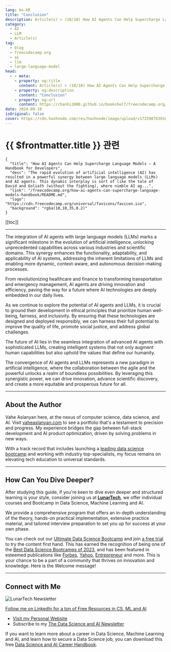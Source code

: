 ```yaml
---
lang: ko-KR
title: "Conclusion"
description: Article(s) > (10/10) How AI Agents Can Help Supercharge Language Models – A Handbook for Developers [Full Book] 
category: 
  - AI
  - LLM
  - Article(s)
tag: 
  - blog
  - freecodecamp.org
  - ai
  - llm
  - large-language-model
head:
  - - meta:
    - property: og:title
      content: Article(s) > (10/10) How AI Agents Can Help Supercharge Language Models – A Handbook for Developers [Full Book]
    - property: og:description
      content: "Conclusion"
    - property: og:url
      content: https://chanhi2000.github.io/bookshelf/freecodecamp.org/how-ai-agents-can-supercharge-language-models-handbook/conclusion.html
date: 2024-09-10
isOriginal: false
cover: https://cdn.hashnode.com/res/hashnode/image/upload/v1725987639185/f8bf1775-b3d3-415e-b864-4425484600f2.jpeg
---
```


# {{ $frontmatter.title }} 관련

```component VPCard
{
  "title": "How AI Agents Can Help Supercharge Language Models – A Handbook for Developers",
  "desc": "The rapid evolution of artificial intelligence (AI) has resulted in a powerful synergy between large language models (LLMs) and AI agents. This dynamic interplay is sort of like the tale of David and Goliath (without the fighting), where nimble AI ag...",
  "link": "/freecodecamp.org/how-ai-agents-can-supercharge-language-models-handbook/README.md",
  "logo": "https://cdn.freecodecamp.org/universal/favicons/favicon.ico",
  "background": "rgba(10,10,35,0.2)"
}
```

[[toc]]

---

<SiteInfo
  name="How AI Agents Can Help Supercharge Language Models – A Handbook for Developers"
  desc="The rapid evolution of artificial intelligence (AI) has resulted in a powerful synergy between large language models (LLMs) and AI agents. This dynamic interplay is sort of like the tale of David and Goliath (without the fighting), where nimble AI ag..."
  url="https://freecodecamp.org/news/how-ai-agents-can-supercharge-language-models-handbook/"
  logo="https://cdn.freecodecamp.org/universal/favicons/favicon.ico"
  preview="https://cdn.hashnode.com/res/hashnode/image/upload/v1725987639185/f8bf1775-b3d3-415e-b864-4425484600f2.jpeg"/>

The integration of AI agents with large language models (LLMs) marks a significant milestone in the evolution of artificial intelligence, unlocking unprecedented capabilities across various industries and scientific domains. This synergy enhances the functionality, adaptability, and applicability of AI systems, addressing the inherent limitations of LLMs and enabling more dynamic, context-aware, and autonomous decision-making processes.

From revolutionizing healthcare and finance to transforming transportation and emergency management, AI agents are driving innovation and efficiency, paving the way for a future where AI technologies are deeply embedded in our daily lives.

As we continue to explore the potential of AI agents and LLMs, it is crucial to ground their development in ethical principles that prioritize human well-being, fairness, and inclusivity. By ensuring that these technologies are designed and deployed responsibly, we can harness their full potential to improve the quality of life, promote social justice, and address global challenges.

The future of AI lies in the seamless integration of advanced AI agents with sophisticated LLMs, creating intelligent systems that not only augment human capabilities but also uphold the values that define our humanity.

The convergence of AI agents and LLMs represents a new paradigm in artificial intelligence, where the collaboration between the agile and the powerful unlocks a realm of boundless possibilities. By leveraging this synergistic power, we can drive innovation, advance scientific discovery, and create a more equitable and prosperous future for all.

---

## About the Author

Vahe Aslanyan here, at the nexus of computer science, data science, and AI. Visit [<FontIcon icon="fas fa-globe"/>vaheaslanyan.com](https://vaheaslanyan.com/) to see a portfolio that's a testament to precision and progress. My experience bridges the gap between full-stack development and AI product optimization, driven by solving problems in new ways.

With a track record that includes launching a [<FontIcon icon="fas fa-globe"/>leading data science bootcamp](https://lunartech.ai/) and working with industry top-specialists, my focus remains on elevating tech education to universal standards.

---

## How Can You Dive Deeper?

After studying this guide, if you're keen to dive even deeper and structured learning is your style, consider joining us at [<FontIcon icon="fas fa-globe"/>**LunarTech**](https://lunartech.ai/), we offer individual courses and Bootcamp in Data Science, Machine Learning and AI.

We provide a comprehensive program that offers an in-depth understanding of the theory, hands-on practical implementation, extensive practice material, and tailored interview preparation to set you up for success at your own phase.

You can check out our [<FontIcon icon="fas fa-globe"/>Ultimate Data Science Bootcamp](https://lunartech.ai/course-overview/) and join [<FontIcon icon="fas fa-globe"/>a free trial](https://lunartech.ai/pricing/) to try the content first hand. This has earned the recognition of being one of the [<FontIcon icon="fas fa-globe"/>Best Data Science Bootcamps of 2023](https://itpro.com/business-strategy/careers-training/358100/best-data-science-boot-camps), and has been featured in esteemed publications like [<FontIcon icon="fas fa-globe"/>Forbes](https://forbes.com.au/brand-voice/uncategorized/not-just-for-tech-giants-heres-how-lunartech-revolutionizes-data-science-and-ai-learning/), [<FontIcon icon="fas fa-globe"/>Yahoo](https://finance.yahoo.com/news/lunartech-launches-game-changing-data-115200373.html?guccounter=1&guce_referrer=aHR0cHM6Ly93d3cuZ29vZ2xlLmNvbS8&guce_referrer_sig=AQAAAAM3JyjdXmhpYs1lerU37d64maNoXftMA6BYjYC1lJM8nVa_8ZwTzh43oyA6Iz0DfqLtjVHnknO0Zb8QTLIiHuwKzQZoodeM85hkI39fta3SX8qauBUsNw97AeiBDR09BUDAkeVQh6eyvmNLAGblVj3GSf1iCo81bwHQxknmhgng#), [<FontIcon icon="fas fa-globe"/>Entrepreneur](https://entrepreneur.com/ka/business-news/outpacing-competition-how-lunartech-is-redefining-the/463038) and more. This is your chance to be a part of a community that thrives on innovation and knowledge. Here is the Welcome message!

<VidStack src="youtube/c-SXFXegVTw" />

---

## Connect with Me

![LunarTech Newsletter](https://freecodecamp.org/news/content/images/2024/06/image-93.png)

[<FontIcon icon="fas fa-globe"/>Follow me on LinkedIn for a ton of Free Resources in CS, ML and AI](https://ca.linkedin.com/in/vahe-aslanyan)

- [<FontIcon icon="fas fa-globe"/>Visit my Personal Website](https://vaheaslanyan.com/)
- Subscribe to my [<FontIcon icon="fas fa-globe"/>The Data Science and AI Newsletter](https://tatevaslanyan.substack.com/)

If you want to learn more about a career in Data Science, Machine Learning and AI, and learn how to secure a Data Science job, you can download this free [<FontIcon icon="fas fa-globe"/>Data Science and AI Career Handbook](https://downloads.tatevaslanyan.com/six-figure-data-science-ebook).

